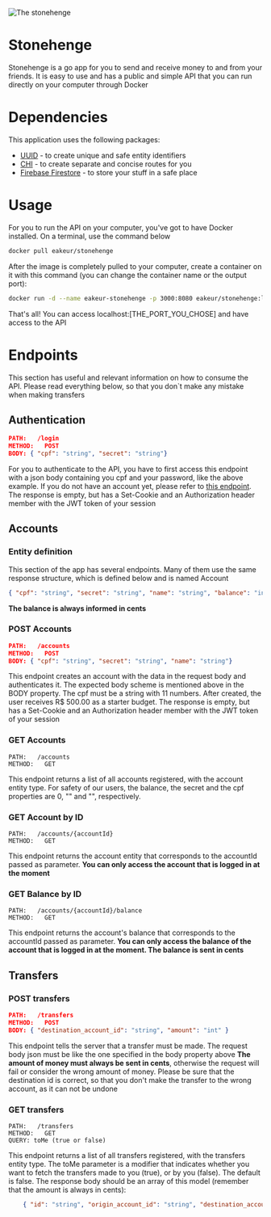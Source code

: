 ![The stonehenge](https://static.turbosquid.com/Preview/2019/02/13__15_50_21/Lowpoly_Stonehenge_05.jpg720E3DA3-2A5D-4E28-A953-C096C27DB0D1Large.jpg) 

# Stonehenge
Stonehenge is a go app for you to send and receive money to and from your friends. It is easy to use and has a public and simple API that you can run directly on your computer through Docker

# Dependencies
This application uses the following packages:
* [UUID](github.com/google/uuid) - to create unique and safe entity identifiers
* [CHI](github.com/go-chi/chi/v5) - to create separate and concise routes for you
* [Firebase Firestore](https://pkg.go.dev/firebase.google.com/go) - to store your stuff in a safe place

# Usage
For you to run the API on your computer, you've got to have Docker installed. On a terminal, use the command below
```bash
docker pull eakeur/stonehenge
```
After the image is completely pulled to your computer, create a container on it with this command (you can change the container name or the output port):
```bash
docker run -d --name eakeur-stonehenge -p 3000:8080 eakeur/stonehenge:latest
```
That's all! You can access localhost:[THE_PORT_YOU_CHOSE] and have access to the API

# Endpoints
This section has useful and relevant information on how to consume the API. Please read everything below, so that you don`t make any mistake when making transfers










## Authentication
```json
PATH:   /login
METHOD:   POST
BODY: { "cpf": "string", "secret": "string"}
```
For you to authenticate to the API, you have to first access this endpoint with a json body containing you cpf and your password, like the above example. If you do not have an account yet, please refer to [this endpoint](#post-accounts). The response is empty, but has a Set-Cookie and an Authorization header member with the JWT token of your session









## Accounts

### Entity definition
This section of the app has several endpoints. Many of them use the same response structure, which is defined below and is named Account
```json
{ "cpf": "string", "secret": "string", "name": "string", "balance": "int", "created_at": "string", "id": "string"}
```
**The balance is always informed in cents**


### POST Accounts
```json
PATH:   /accounts
METHOD:   POST
BODY: { "cpf": "string", "secret": "string", "name": "string"}
```
This endpoint creates an account with the data in the request body and authenticates it. The expected body scheme is mentioned above in the BODY property.
The cpf must be a string with 11 numbers. After created, the user receives R$ 500.00 as a starter budget. The response is empty, but has a Set-Cookie and an Authorization header member with the JWT token of your session

### GET Accounts
```
PATH:   /accounts
METHOD:   GET
```
This endpoint returns a list of all accounts registered, with the account entity type. For safety of our users, the balance, the secret and the cpf properties are 0, "" and "", respectively.

### GET Account by ID
```
PATH:   /accounts/{accountId}
METHOD:   GET
```
This endpoint returns the account entity that corresponds to the accountId passed as parameter. **You can only access the account that is logged in at the moment**

### GET Balance by ID
```
PATH:   /accounts/{accountId}/balance 
METHOD:   GET 
```
This endpoint returns the account's balance that corresponds to the accountId passed as parameter. **You can only access the balance of the account that is logged in at the moment. The balance is sent in cents**










## Transfers
### POST transfers
```json
PATH:   /transfers
METHOD:   POST
BODY: { "destination_account_id": "string", "amount": "int" }
```
This endpoint tells the server that a transfer must be made. The request body json must be like the one specified in the body property above
**The amount of money must always be sent in cents**, otherwise the request will fail or consider the wrong amount of money. Please be sure that the destination id is correct, so that you don't make the transfer to the wrong account, as it can not be undone

### GET transfers
```
PATH:   /transfers
METHOD:   GET
QUERY: toMe (true or false)
```
This endpoint returns a list of all transfers registered, with the transfers entity type. The toMe parameter is a modifier that indicates whether you want to fetch the transfers made to you (true), or by you (false). The default is false. The response body should be an array of this model (remember that the amount is always in cents): 
```json
    { "id": "string", "origin_account_id": "string", "destination_account_id": "string", "amount": "int", "created_at": "string"}
```
